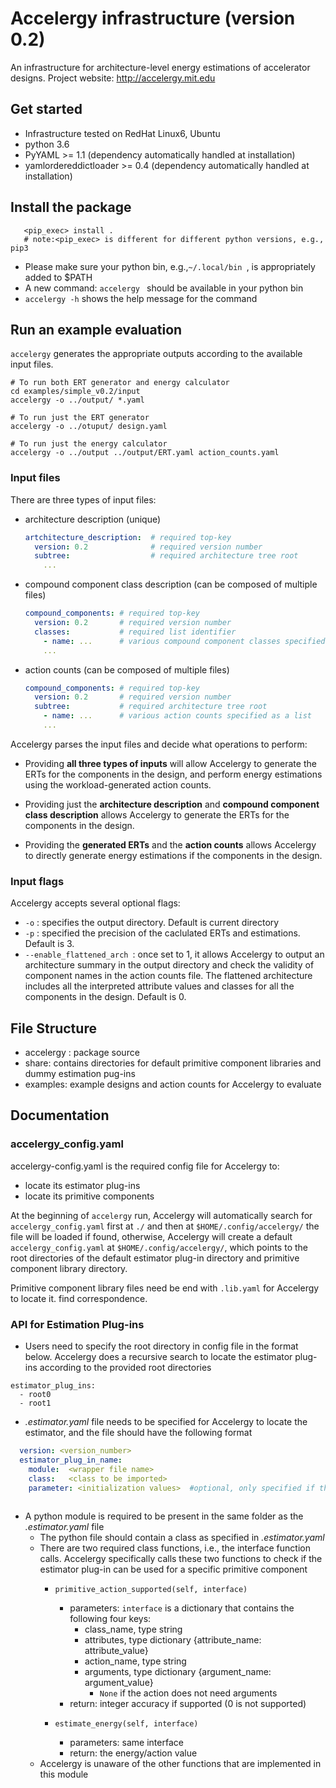 # Accelergy infrastructure (version 0.2)

An infrastructure for architecture-level energy estimations of accelerator designs. Project website: http://accelergy.mit.edu

## Get started 
- Infrastructure tested on RedHat Linux6, Ubuntu
- python 3.6
- PyYAML >= 1.1 (dependency automatically handled at installation)
- yamlordereddictloader >= 0.4 (dependency automatically handled at installation)

## Install the package
```
   <pip_exec> install .
   # note:<pip_exec> is different for different python versions, e.g., pip3      
```
- Please make sure your python bin, e.g.,```~/.local/bin ```, is appropriately added to $PATH 
- A new command: ```accelergy ```  should be available in your python bin 
- ```accelergy -h``` shows the help message for the command

## Run an example evaluation

```accelergy``` generates the appropriate outputs according to the available input files. 
``` 
# To run both ERT generator and energy calculator
cd examples/simple_v0.2/input
accelergy -o ../output/ *.yaml 

# To run just the ERT generator
accelergy -o ../otuput/ design.yaml

# To run just the energy calculator
accelergy -o ../output ../output/ERT.yaml action_counts.yaml
```

### Input files

  There are three types of input files:
  - architecture description (unique)
    ```yaml
    artchitecture_description:  # required top-key
      version: 0.2              # required version number
      subtree:                  # required architecture tree root
        ...
    ```
  - compound component class description (can be composed of multiple files)
    ```yaml
    compound_components: # required top-key
      version: 0.2       # required version number
      classes:           # required list identifier
        - name: ...      # various compound component classes specified as a list
        ...
    ```
  - action counts (can be composed of multiple files)
    ```yaml
    compound_components: # required top-key
      version: 0.2       # required version number
      subtree:           # required architecture tree root
        - name: ...      # various action counts specified as a list
        ...
    ```
  Accelergy parses the input files and decide what operations to perform:
  - Providing **all three types of inputs** will allow Accelergy to generate the ERTs for the components in the design, 
  and perform energy estimations using the workload-generated action counts.
  
  - Providing just the **architecture description** and **compound component class description** allows Accelergy to generate 
  the ERTs for the components in the design.
  
  - Providing the **generated ERTs** and the **action counts** allows Accelergy to directly generate energy estimations 
  if the components in the design.
  
  ### Input flags
   Accelergy accepts several optional flags:
   - ```-o``` : specifies the output directory. Default is current directory
   - ```-p``` : specified the precision of the caclulated ERTs and estimations. Default is 3.
   - ```--enable_flattened_arch ```: once set to 1, it allows Accelergy to output an architecture summary in the output 
   directory and check the validity of component names in the action counts file. 
   The flattened architecture includes all the interpreted attribute values and classes for all the components
   in the design. Default is 0.
   

## File Structure
- accelergy : package source
- share: contains directories for default primitive component libraries and dummy estimation pug-ins
- examples: example designs and action counts for Accelergy to evaluate

## Documentation

### accelergy_config.yaml
   accelergy-config.yaml is the required config file for Accelergy to:
   - locate its estimator plug-ins
   - locate its primitive components
   
At the beginning of ```accelergy``` run, Accelergy will automatically search for ```accelergy_config.yaml``` first at ```./``` and then at ```$HOME/.config/accelergy/``` the file will be loaded if found, otherwise, Accelergy will create a default 
   ```accelergy_config.yaml``` at ```$HOME/.config/accelergy/```, which points to the root directories of the default estimator plug-in directory and primitive component library directory.
   
Primitive component library files need be end with ```.lib.yaml``` for Accelergy to locate it. 
find correspondence. 

### API for Estimation Plug-ins
- Users need to specify the root directory in config file in the format below. Accelergy does a recursive search to locate the estimator 
plug-ins according to the provided root directories
```
estimator_plug_ins:
  - root0
  - root1
```
  
- *.estimator.yaml* file needs to be specified for Accelergy to locate the estimator, and the file should have the following format
```yaml
  version: <version_number> 
  estimator_plug_in_name:
    module:  <wrapper file name>
    class:   <class to be imported>
    parameter: <initialization values>  #optional, only specified if the estimator plug-in needs input for __init__()
    
```

- A python module is required to be present in the same folder as the *.estimator.yaml* file
    - The python file should contain a class as specified in *.estimator.yaml*
    - There are two required class functions, i.e., the interface function calls. Accelergy specifically calls
    these two functions to check if the estimator plug-in can be used for a specific primitive component
        - ``` primitive_action_supported(self, interface) ```
            - parameters: ```interface``` is a dictionary that contains the following four keys:
                - class_name, type string
                - attributes, type dictionary {attribute_name: attribute_value}
                - action_name, type string
                - arguments, type dictionary {argument_name: argument_value} 
                    - ```None``` if the action does not need arguments
            - return: integer accuracy if supported (0 is not supported)
                
        - ```estimate_energy(self, interface) ```
            - parameters: same interface
            - return: the energy/action value
    - Accelergy is unaware of the other functions that are implemented in this module
    